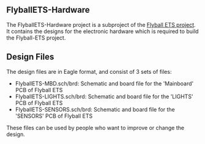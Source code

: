## FlyballETS-Hardware

The FlyballETS-Hardware project is a subproject of the [Flyball ETS project](https://sparkydevices.wordpress.com/tag/flyball-ets/).
It contains the designs for the electronic hardware which is required to build the Flyball-ETS project.

## Design Files

The design files are in Eagle format, and consist of 3 sets of files:
* FlyballETS-MBD.sch/brd: Schematic and board file for the 'Mainboard' PCB of Flyball ETS
* FlyballETS-LIGHTS.sch/brd: Schematic and board file for the 'LIGHTS' PCB of Flyball ETS
* FlyballETS-SENSORS.sch/brd: Schematic and board file for the 'SENSORS' PCB of Flyball ETS

These files can be used by people who want to improve or change the design.
